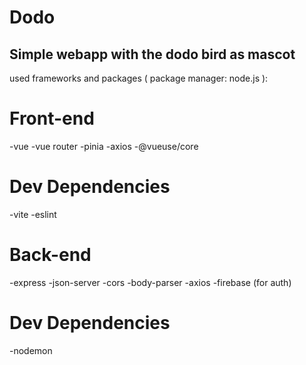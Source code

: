 # Dodo
Simple webapp with the dodo bird as mascot
------

used frameworks and packages ( package manager: node.js ):

Front-end
========
-vue
-vue router
-pinia
-axios
-@vueuse/core

Dev Dependencies
============
-vite
-eslint

Back-end
========
-express
-json-server
-cors
-body-parser
-axios
-firebase (for auth)

Dev Dependencies
============
-nodemon
